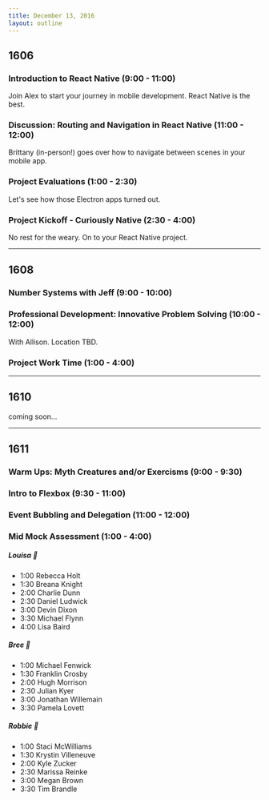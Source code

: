 ```yaml
---
title: December 13, 2016
layout: outline
---
```


## 1606

### Introduction to React Native (9:00 - 11:00)
Join Alex to start your journey in mobile development. React Native is the best.

### Discussion: Routing and Navigation in React Native (11:00 - 12:00)
Brittany (in-person!) goes over how to navigate between scenes in your mobile app.

### Project Evaluations (1:00 - 2:30)
Let's see how those Electron apps turned out.

### Project Kickoff - Curiously Native (2:30 - 4:00)
No rest for the weary. On to your React Native project.

***

## 1608

### Number Systems with Jeff (9:00 - 10:00)

### Professional Development: Innovative Problem Solving (10:00 - 12:00)
With Allison. Location TBD.

### Project Work Time (1:00 - 4:00)

***

## 1610
coming soon...

***

## 1611

### Warm Ups: Myth Creatures and/or Exercisms (9:00 - 9:30)

### Intro to Flexbox (9:30 - 11:00)

### Event Bubbling and Delegation (11:00 - 12:00)

### Mid Mock Assessment (1:00 - 4:00)

##### Louisa :see_no_evil:

* 1:00 Rebecca Holt
* 1:30 Breana Knight
* 2:00 Charlie Dunn
* 2:30 Daniel Ludwick
* 3:00 Devin Dixon
* 3:30 Michael Flynn
* 4:00 Lisa Baird

##### Bree :hear_no_evil:

* 1:00 Michael Fenwick
* 1:30 Franklin Crosby
* 2:00 Hugh Morrison
* 2:30 Julian Kyer
* 3:00 Jonathan Willemain
* 3:30 Pamela Lovett

##### Robbie :speak_no_evil:

* 1:00 Staci McWilliams
* 1:30 Krystin Villeneuve
* 2:00 Kyle Zucker
* 2:30 Marissa Reinke
* 3:00 Megan Brown
* 3:30 Tim Brandle
